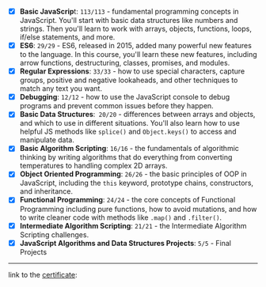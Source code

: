 * [X] **Basic JavaScrip**t: `113/113` - fundamental programming concepts in JavaScript. You'll start with basic data structures like numbers and strings. Then you'll learn to work with arrays, objects, functions, loops, if/else statements, and more.
* [X] **ES6**: `29/29` - ES6, released in 2015, added many powerful new features to the language. In this course, you'll learn these new features, including arrow functions, destructuring, classes, promises, and modules.
* [X] **Regular Expressions**:  `33/33` - how to use special characters, capture groups, positive and negative lookaheads, and other techniques to match any text you want.
* [X] **Debugging**: `12/12` - how to use the JavaScript console to debug programs and prevent common issues before they happen.
* [X] **Basic Data Structures**:` 20/20` - differences between arrays and objects, and which to use in different situations. You'll also learn how to use helpful JS methods like `splice()` and `Object.keys()` to access and manipulate data.
* [X] **Basic Algorithm Scripting**: `16/16` - the fundamentals of algorithmic thinking by writing algorithms that do everything from converting temperatures to handling complex 2D arrays.
* [X] **Object Oriented Programming**: `26/26` - the basic principles of OOP in JavaScript, including the `this` keyword, prototype chains, constructors, and inheritance.
* [X] **Functional Programming**: `24/24` - the core concepts of Functional Programming including pure functions, how to avoid mutations, and how to write cleaner code with methods like `.map()` and `.filter()`.
* [X] **Intermediate Algorithm Scripting**: `21/21` - the Intermediate Algorithm Scripting challenges.
* [X] **JavaScript Algorithms and Data Structures Projects**: `5/5` - Final Projects

---

link to the [certificate](https://www.freecodecamp.org/certification/samuelsoutosilva/javascript-algorithms-and-data-structures):
